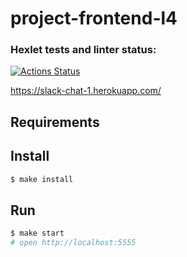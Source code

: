 # project-frontend-l4

### Hexlet tests and linter status:

[![Actions Status](https://github.com/julish13/frontend-project-lvl4/workflows/hexlet-check/badge.svg)](https://github.com/julish13/frontend-project-lvl4/actions)

https://slack-chat-1.herokuapp.com/

## Requirements

## Install

```sh
$ make install
```

## Run

```sh
$ make start
# open http://localhost:5555
```

